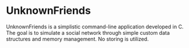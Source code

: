# UnknownFriends
UnknownFriends is a simplistic command-line application developed in C. The goal is to simulate a social network through simple custom data structures and memory management. No storing is utilized.
